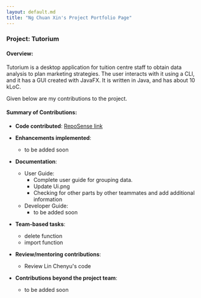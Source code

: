 ```yaml
---
layout: default.md
title: "Ng Chuan Xin's Project Portfolio Page"
---
```


### Project: Tutorium

#### Overview:
Tutorium is a desktop application for tuition centre staff to obtain data analysis to plan marketing strategies. The user interacts with it using a CLI, and it has a GUI created with JavaFX. It is written in Java, and has about 10 kLoC.

Given below are my contributions to the project.

#### Summary of Contributions:

* **Code contributed**: [RepoSense link](https://nus-cs2103-ay2324s1.github.io/tp-dashboard/?search=chuanxinng&breakdown=true)

* **Enhancements implemented**:
    * to be added soon

* **Documentation**:
    * User Guide:
        * Complete user guide for grouping data.
        * Update Ui.png
        * Checking for other parts by other teammates and add additional information
    * Developer Guide:
        * to be added soon

* **Team-based tasks**:
    * delete function
    * import function

* **Review/mentoring contributions**:
    * Review Lin Chenyu's code

* **Contributions beyond the project team**:
    * to be added soon
